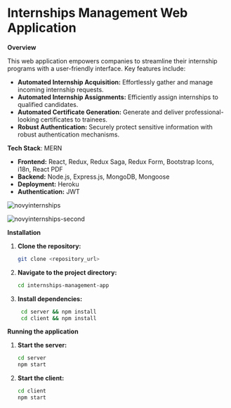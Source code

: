 # Internships Management Web Application

**Overview**

This web application empowers companies to streamline their internship programs with a user-friendly interface. Key features include:

* **Automated Internship Acquisition:** Effortlessly gather and manage incoming internship requests.
* **Automated Internship Assignments:** Efficiently assign internships to qualified candidates.
* **Automated Certificate Generation:** Generate and deliver professional-looking certificates to trainees.
* **Robust Authentication:** Securely protect sensitive information with robust authentication mechanisms.

**Tech Stack**:  MERN

* **Frontend:** React, Redux, Redux Saga, Redux Form, Bootstrap Icons, i18n, React PDF
* **Backend:** Node.js, Express.js, MongoDB, Mongoose
* **Deployment:** Heroku
* **Authentication:** JWT

![novyinternships](https://github.com/user-attachments/assets/73bf0e5a-1630-4c9f-8124-575b9e25d2bf)

![novyinternships-second](https://github.com/user-attachments/assets/88b24c98-3bcb-4ece-b565-7728a05e1973)


**Installation**

1.  **Clone the repository:**

    ```bash
    git clone <repository_url>
    ```

2.  **Navigate to the project directory:**

    ```bash
    cd internships-management-app
    ```

3.  **Install dependencies:**

    ```bash
     cd server && npm install 
     cd client && npm install 
    ```

**Running the application**

1.  **Start the server:**

    ```bash
    cd server
    npm start 
    ```

2.  **Start the client:**

    ```bash
    cd client
    npm start 
    ```
 
